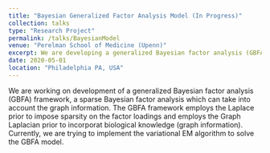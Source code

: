 ```yaml
---
title: "Bayesian Generalized Factor Analysis Model (In Progress)"
collection: talks
type: "Research Project"
permalink: /talks/BayesianModel
venue: "Perelman School of Medicine (Upenn)"
excerpt: We are developing a generalized Bayesian factor analysis (GBFA) framework, which is a sparse Bayesian factor analysis that can take into account the graph information.
date: 2020-05-01
location: "Philadelphia PA, USA"
---
```


We are working on development of a generalized Bayesian factor analysis (GBFA) framework, a sparse Bayesian factor analysis which can take into account the graph information. The GBFA framework employs the Laplace prior to impose sparsity on the factor loadings and employs the Graph Laplacian prior to incorporat biological knowledge (graph information). Currently, we are trying to implement the variational EM algorithm to solve the GBFA model.
